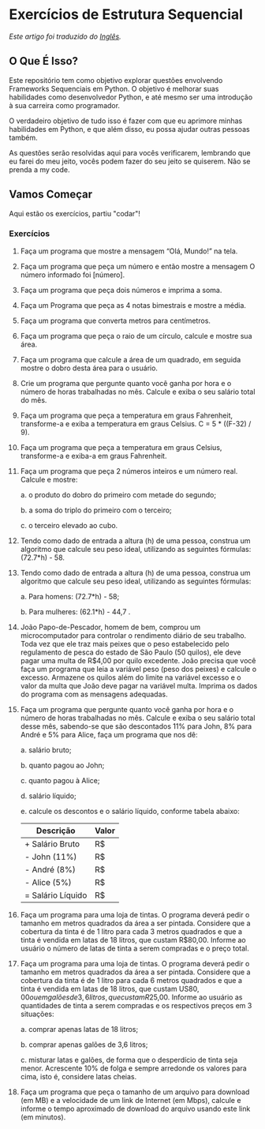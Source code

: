 # Exercícios de Estrutura Sequencial 

*Este artigo foi traduzido do [Inglês](README.md).*

## O Que É Isso?

Este repositório tem como objetivo explorar questões envolvendo Frameworks Sequenciais em Python. O objetivo é melhorar suas habilidades como desenvolvedor Python, e até mesmo ser uma introdução à sua carreira como programador.

O verdadeiro objetivo de tudo isso é fazer com que eu aprimore minhas habilidades em Python, e que além disso, eu possa ajudar outras pessoas também.

As questões serão resolvidas aqui para vocês verificarem, lembrando que eu farei do meu jeito, vocês podem fazer do seu jeito se quiserem. Não se prenda a my code.

## Vamos Começar

Aqui estão os exercícios, partiu "codar"!

### Exercícios

1. Faça um programa que mostre a mensagem “Olá, Mundo!” na tela.

2. Faça um programa que peça um número e então mostre a mensagem O número informado foi [número].

3. Faça um programa que peça dois números e imprima a soma.

4. Faça um Programa que peça as 4 notas bimestrais e mostre a média.

5. Faça um programa que converta metros para centímetros.

6. Faça um programa que peça o raio de um círculo, calcule e mostre sua área.

7. Faça um programa que calcule a área de um quadrado, em seguida mostre o dobro desta área para o usuário.

8. Crie um programa que pergunte quanto você ganha por hora e o número de horas trabalhadas no mês. Calcule e exiba o seu salário total do mês.

9. Faça um programa que peça a temperatura em graus Fahrenheit, transforme-a e exiba a temperatura em graus Celsius. C = 5 * ((F-32) / 9).

10. Faça um programa que peça a temperatura em graus Celsius, transforme-a e exiba-a em graus Fahrenheit.

11. Faça um programa que peça 2 números inteiros e um número real. Calcule e mostre:

    a. o produto do dobro do primeiro com metade do segundo;
    
    b. a soma do triplo do primeiro com o terceiro;
    
    c. o terceiro elevado ao cubo.

12. Tendo como dado de entrada a altura (h) de uma pessoa, construa um algoritmo que calcule seu peso ideal, utilizando as seguintes fórmulas: (72.7*h) - 58.

13. Tendo como dado de entrada a altura (h) de uma pessoa, construa um algoritmo que calcule seu peso ideal, utilizando as seguintes fórmulas:

    a. Para homens: (72.7*h) - 58;
    
    b. Para mulheres: (62.1*h) - 44,7 .

14. João Papo-de-Pescador, homem de bem, comprou um microcomputador para controlar o rendimento diário de seu trabalho. Toda vez que ele traz mais peixes que o peso estabelecido pelo regulamento de pesca do estado de São Paulo (50 quilos), ele deve pagar uma multa de R$4,00 por quilo excedente. João precisa que você faça um programa que leia a variável peso (peso dos peixes) e calcule o excesso. Armazene os quilos além do limite na variável excesso e o valor da multa que João deve pagar na variável multa. Imprima os dados do programa com as mensagens adequadas.

15. Faça um programa que pergunte quanto você ganha por hora e o número de horas trabalhadas no mês. Calcule e exiba o seu salário total desse mês, sabendo-se que são descontados 11% para John, 8% para André e 5% para Alice, faça um programa que nos dê:

    a. salário bruto;
    
    b. quanto pagou ao John;
    
    c. quanto pagou à Alice;
    
    d. salário líquido;
    
    e. calcule os descontos e o salário líquido, conforme tabela abaixo:

    | Descrição | Valor |
    | --- | --- |
    | + Salário Bruto | R$ |
    | - John (11%) | R$ |
    | - André (8%) | R$ |
    | - Alice (5%) | R$ |
    | = Salário Líquido | R$ |

16. Faça um programa para uma loja de tintas. O programa deverá pedir o tamanho em metros quadrados da área a ser pintada. Considere que a cobertura da tinta é de 1 litro para cada 3 metros quadrados e que a tinta é vendida em latas de 18 litros, que custam R$80,00. Informe ao usuário o número de latas de tinta a serem compradas e o preço total.

17. Faça um programa para uma loja de tintas. O programa deverá pedir o tamanho em metros quadrados da área a ser pintada. Considere que a cobertura da tinta é de 1 litro para cada 6 metros quadrados e que a tinta é vendida em latas de 18 litros, que custam US$80,00 ou em galões de 3,6 litros, que custam R$25,00. Informe ao usuário as quantidades de tinta a serem compradas e os respectivos preços em 3 situações:

    a. comprar apenas latas de 18 litros;
    
    b. comprar apenas galões de 3,6 litros;
    
    c. misturar latas e galões, de forma que o desperdício de tinta seja menor. Acrescente 10% de folga e sempre arredonde os valores para cima, isto é, considere latas cheias.

18. Faça um programa que peça o tamanho de um arquivo para download (em MB) e a velocidade de um link de Internet (em Mbps), calcule e informe o tempo aproximado de download do arquivo usando este link (em minutos).
